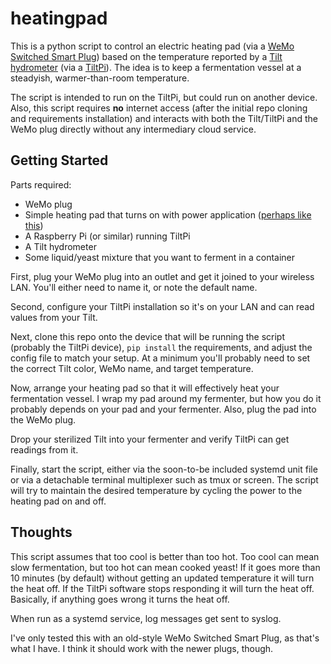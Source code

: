 # heatingpad
This is a python script to control an electric heating pad (via a [WeMo Switched Smart Plug](https://belkin.com/us/support-product?pid=01t80000002xFCbAAM)) based on the temperature reported by a [Tilt hydrometer](https://tilthydrometer.com/) (via a [TiltPi](https://tilthydrometer.com/blogs/news/introducing-tilt-pi-an-sd-card-image-download-for-your-raspberry-pi-3-or-zero-w)).  The idea is to keep a fermentation vessel at a steadyish, warmer-than-room temperature.

The script is intended to run on the TiltPi, but could run on another device.  Also, this script requires **no** internet access (after the initial repo cloning and requirements installation) and interacts with both the Tilt/TiltPi and the WeMo plug directly without any intermediary cloud service.


## Getting Started
Parts required:
* WeMo plug
* Simple heating pad that turns on with power application ([perhaps like this](https://www.prairie-essentials.com/collections/home-and-garden/products/prairie-essentials-3-x-20-strip-wrap-around-heating-pad-warming-heat-mat-thermometer-for-kombucha-tea-beer-brewing-plant-fermentation-seedlings-plant-germination))
* A Raspberry Pi (or similar) running TiltPi
* A Tilt hydrometer
* Some liquid/yeast mixture that you want to ferment in a container

First, plug your WeMo plug into an outlet and get it joined to your wireless LAN.  You'll either need to name it, or note the default name.

Second, configure your TiltPi installation so it's on your LAN and can read values from your Tilt.

Next, clone this repo onto the device that will be running the script (probably the TiltPi device), `pip install` the requirements, and adjust the config file to match your setup.  At a minimum you'll probably need to set the correct Tilt color, WeMo name, and target temperature.

Now, arrange your heating pad so that it will effectively heat your fermentation vessel.  I wrap my pad around my fermenter, but how you do it probably depends on your pad and your fermenter.  Also, plug the pad into the WeMo plug.

Drop your sterilized Tilt into your fermenter and verify TiltPi can get readings from it.

Finally, start the script, either via the soon-to-be included systemd unit file or via a detachable terminal multiplexer such as tmux or screen.  The script will try to maintain the desired temperature by cycling the power to the heating pad on and off.

## Thoughts
This script assumes that too cool is better than too hot.  Too cool can mean slow fermentation, but too hot can mean cooked yeast!  If it goes more than 10 minutes (by default) without getting an updated temperature it will turn the heat off.  If the TiltPi software stops responding it will turn the heat off.  Basically, if anything goes wrong it turns the heat off.

When run as a systemd service, log messages get sent to syslog.

I've only tested this with an old-style WeMo Switched Smart Plug, as that's what I have.  I think it should work with the newer plugs, though.

